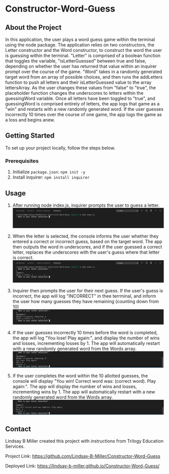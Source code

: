 # Constructor-Word-Guess

## About the Project
In this application, the user plays a word guess game within the terminal using the node package. The application relies on two constructors, the Letter constructor and the Word constructor, to construct the word the user is guessing within the terminal. "Letter" is comprised of a boolean function that toggles the variable, "isLetterGuessed" between true and false, depending on whether the user has returned that value within an inquirer prompt over the course of the game. "Word" takes in a randomly generated target word from an array of possible choices, and then runs the addLetters function to push all letters and their isLetterGuessed value to the array lettersArray. As the user changes these values from "false" to "true", the placeholder function changes the underscores to letters within the guessingWord variable. Once all letters have been toggled to "true", and guessingWord is comprised entirely of letters, the app logs that game as a "win" and restarts with a new randomly generated word. If the user guesses incorrectly 10 times over the course of one game, the app logs the game as a loss and begins anew.

## Getting Started
To set up your project locally, follow the steps below.

### Prerequisites 
1. Initialize `package.json`: `npm init -y`
2. Install inquirer: `npm install inquirer`

## Usage
1. After running node index.js, inquirer prompts the user to guess a letter. 
![Inquirer](./images/Inquirer.jpg?raw=true)

2. When the letter is selected, the console informs the user whether they entered a correct or incorrect guess, based on the target word. The app then outputs the word in underscores, and if the user guessed a correct letter, replaces the underscores with the user's guess where that letter is correct. 
![First Guess](./images/firstGuess.jpg?raw=true)

3. Inquirer then prompts the user for their next guess. If the user's guess is incorrect, the app will log "INCORRECT" in thee terrminal, and inform the user how many guesses they have remaining (counting down from 10)
![Incorrect Guess](./images/incorrectGuess.jpg?raw=true)

4. If the user guesses incorrectly 10 times before the word is completed, the app will log "You lose! Play again:", and display the number of wins and losses, incrementing losses by 1. The app will automatically restart with a new randomly generated word from the Words array. 
![Lose](./images/Lose.jpg?raw=true)

5. If the user completes the word within the 10 allotted guesses, the console will display "You win! Correct word was: (correct word). Play again:". The app will display the number of wins and losses, incrementing wins by 1. The app will automatically restart with a new randomly generated word from the Words array.
![Win](./images/win.jpg?raw=true)

## Contact
Lindsay B Miller created this project with instructions from Trilogy Education Services.

Project Link: https://github.com/Lindsay-B-Miller/Constructor-Word-Guess

Deployed Link: https://lindsay-b-miller.github.io/Constructor-Word-Guess/

